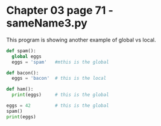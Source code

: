 # Chapter 03 page 71 - sameName3.py

This program is showing another example of global vs local.

```python
def spam():
  global eggs
  eggs = 'spam'   #mthis is the global

def bacon():
  eggs = 'bacon'  # this is the local

def ham():
  print(eggs)     # this is the global

eggs = 42         # this is the global
spam()
print(eggs)
```
